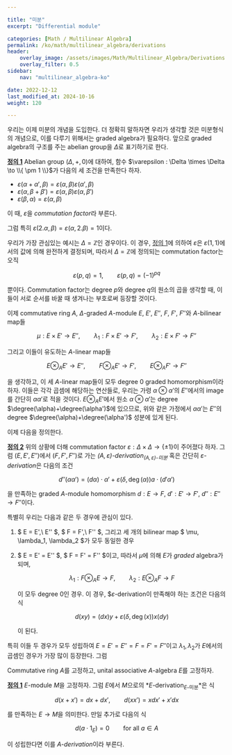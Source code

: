 ```yaml
---

title: "미분"
excerpt: "Differential module"

categories: [Math / Multilinear Algebra]
permalink: /ko/math/multilinear_algebra/derivations
header:
    overlay_image: /assets/images/Math/Multilinear_Algebra/Derivations.png
    overlay_filter: 0.5
sidebar: 
    nav: "multilinear_algebra-ko"

date: 2022-12-12
last_modified_at: 2024-10-16
weight: 120

---
```


우리는 이제 미분의 개념을 도입한다. 더 정확히 말하자면 우리가 생각할 것은 미분형식의 개념으로, 이를 다루기 위해서는 graded algebra가 필요하다. 앞으로 graded algebra의 구조를 주는 abelian group을 $\Delta$로 표기하기로 한다. 

<div class="definition" markdown="1">

<ins id="def1">**정의 1**</ins> Abelian group $(\Delta, +, 0)$에 대하여, 함수 $\varepsilon : \Delta \times \Delta \to \\{ \pm 1 \\}$가 다음의 세 조건을 만족한다 하자. 

- $\varepsilon(\alpha + \alpha', \beta) = \varepsilon(\alpha, \beta)\varepsilon(\alpha', \beta)$  
- $\varepsilon(\alpha, \beta + \beta') = \varepsilon(\alpha, \beta)\varepsilon(\alpha, \beta')$  
- $\varepsilon(\beta, \alpha) = \varepsilon(\alpha, \beta)$

이 때, $\varepsilon$을 *commutation factor*라 부른다. 

</div>

그럼 특히 $\varepsilon(2.\alpha, \beta) = \varepsilon(\alpha, 2.\beta) = 1$이다.

우리가 가장 관심있는 예시는 $\Delta=\mathbb{Z}$인 경우이다. 이 경우, [정의 1](#def1)에 의하여 $\varepsilon$은 $\varepsilon(1,1)$에서의 값에 의해 완전하게 결정되며, 따라서 $\Delta=\mathbb{Z}$에 정의되는 commutation factor는 오직

$$\varepsilon(p,q)=1,\qquad \varepsilon(p,q)=(-1)^{pq}$$

뿐이다. Commutation factor는 degree $p$와 degree $q$의 원소의 곱을 생각할 때, 이들이 서로 순서를 바꿀 때 생겨나는 부호로써 등장할 것이다. 

이제 commutative ring $A$, $\Delta$-graded $A$-module $E$, $E'$, $E''$, $F$, $F'$, $F''$와 $A$-bilinear map들

$$\mu: E \times E' \to E'', \qquad \lambda_1: F \times E' \to F', \qquad \lambda_2: E \times F' \to F''$$

그리고 이들이 유도하는 $A$-linear map들

$$E \otimes_A E' \to E'', \qquad F \otimes_A E' \to F', \qquad E \otimes_A F' \to F''$$

을 생각하고, 이 세 $A$-linear map들이 모두 degree $0$ graded homomorphism이라 하자. 이들은 각각 곱셈에 해당하는 연산들로, 우리는 가령 $\alpha\otimes\alpha'$의 $E''$에서의 image를 간단히 $\alpha\alpha'$로 적을 것이다. $E\otimes_A E'$에서 원소 $\alpha\otimes\alpha'$는 degree $\degree(\alpha)+\degree(\alpha')$에 있으므로, 위와 같은 가정에서 $\alpha\alpha'$는 $E''$의 degree $\degree(\alpha)+\degree(\alpha')$ 성분에 있게 된다. 

이제 다음을 정의한다. 

<div class="definition" markdown="1">

<ins id="def2">**정의 2**</ins> 위의 상황에 더해 commutation factor $\varepsilon: \Delta \times \Delta \to \{ \pm 1 \}$이 주어졌다 하자. 그럼 $(E, E', E'')$에서 $(F, F', F'')$로 가는 *$(A, \varepsilon)$-derivation<sub>$(A,\varepsilon)$-미분</sub>* 혹은 간단히 *$\varepsilon$-derivation*은 다음의 조건 

$$d''(\alpha\alpha') = (d\alpha) \cdot \alpha' + \varepsilon(\delta, \deg(\alpha))a \cdot (d'\alpha')$$

을 만족하는 graded $A$-module homomorphism $d: E \rightarrow F$, $d': E' \rightarrow F'$, $d'': E'' \rightarrow F''$이다. 

</div>

특별히 우리는 다음과 같은 두 경우에 관심이 있다.

1. $ E = E',\ E'' $, $ F = F',\ F'' $, 그리고 세 개의 bilinear map $ \mu, \lambda_1, \lambda_2 $가 모두 동일한 경우
2. $ E = E' = E'' $, $ F = F' = F'' $이고, 따라서 $\mu$에 의해 $E$가 *graded* algebra가 되며, 

    $$\lambda_1: F \otimes_A E \to F, \qquad \lambda_2: E \otimes_A F \to F$$

    이 모두 degree $0$인 경우. 이 경우, $$\varepsilon$-derivation이 만족해야 하는 조건은 다음의 식

    $$d(xy)=(dx)y+\varepsilon(\delta, \deg(x))x(dy)$$

    이 된다.

특히 이들 두 경우가 모두 성립하여 $E=E'=E''=F=F'=F''$이고 $\lambda_1, \lambda_2$가 $E$에서의 곱셈인 경우가 가장 많이 등장한다. 그럼 



Commutative ring $A$를 고정하고, unital associative $A$-algebra $E$를 고정하자. 

<div class="definition" markdown="1">

<ins id="def1">**정의 1**</ins> $E$-module $M$을 고정하자. 그럼 $E$에서 $M$으로의 *$E$-derivation<sub>$E$-미분</sub>*은 식

$$d(x+x')=dx+dx',\qquad d(xx')=xdx'+x'dx$$

를 만족하는 $E \rightarrow M$을 의미한다. 만일 추가로 다음의 식

$$d(a\cdot 1_E)=0\qquad\text{for all $a\in A$}$$

이 성립한다면 이를 *$A$-derivation*이라 부른다. 

</div>

